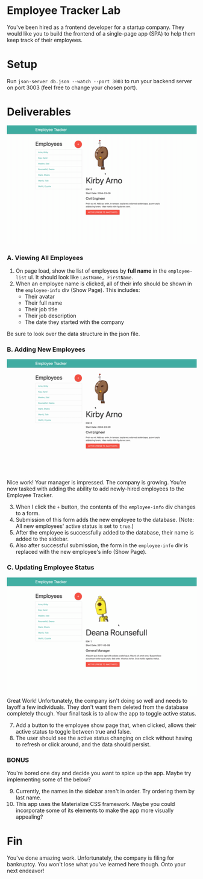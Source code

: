 # Employee Tracker Lab
You've been hired as a frontend developer for a startup company. They would like you to build the frontend of a single-page app (SPA) to help them keep track of their employees.

# Setup
Run `json-server db.json --watch --port 3003` to run your backend server on port 3003 (feel free to change your chosen port).

# Deliverables
![](images/read-example.gif)
### A. Viewing All Employees
1. On page load, show the list of employees by **full name** in the `employee-list` ul. It should look like `LastName, FirstName`.
2. When an employee name is clicked, all of their info should be shown in the `employee-info` div (Show Page). This includes:
    - Their avatar
    - Their full name
    - Their job title
    - Their job description
    - The date they started with the company

Be sure to look over the data structure in the json file.

### B. Adding New Employees
![](images/create-example.gif)
Nice work! Your manager is impressed. The company is growing. You're now tasked with adding the ability to add newly-hired employees to the Employee Tracker.

3. When I click the `+` button, the contents of the `employee-info` div changes to a form.
4. Submission of this form adds the new employee to the database. (Note: All new employees' active status is set to `true`.)
5. After the employee is successfully added to the database, their name is added to the sidebar.
6. Also after successful submission, the form in the `employee-info` div is replaced with the new employee's info (Show Page).

### C. Updating Employee Status
![](images/update-example.gif)
Great Work! Unfortunately, the company isn't doing so well and needs to layoff a few individuals. They don't want them deleted from the database completely though. Your final task is to allow the app to toggle active status.

7. Add a button to the employee show page that, when clicked, allows their active status to toggle between true and false.
8. The user should see the active status changing on click without having to refresh or click around, and the data should persist.

### BONUS
You're bored one day and decide you want to spice up the app. Maybe try implementing some of the below?

9. Currently, the names in the sidebar aren't in order. Try ordering them by last name.
10. This app uses the Materialize CSS framework. Maybe you could incorporate some of its elements to make the app more visually appealing?

# Fin
You've done amazing work. Unfortunately, the company is filing for bankruptcy. You won't lose what you've learned here though. Onto your next endeavor!
